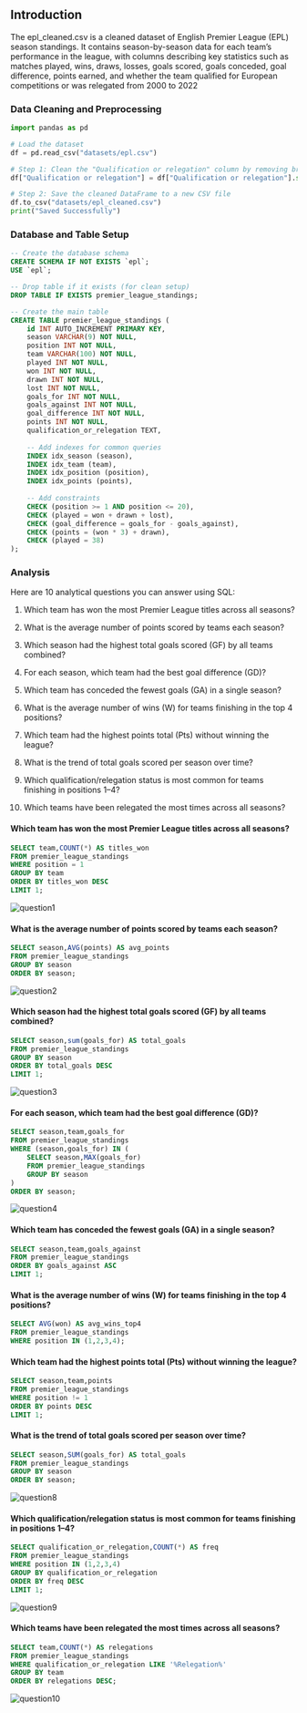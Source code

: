 ## Introduction
The epl_cleaned.csv is a cleaned dataset of English Premier League (EPL) season standings. It contains season-by-season data for each team’s performance in the league, with columns describing key statistics such as matches played, wins, draws, losses, goals scored, goals conceded, goal difference, points earned, and whether the team qualified for European competitions or was relegated from 2000 to 2022

### Data Cleaning and Preprocessing
```python
import pandas as pd

# Load the dataset
df = pd.read_csv("datasets/epl.csv")

# Step 1: Clean the "Qualification or relegation" column by removing bracketed text
df["Qualification or relegation"] = df["Qualification or relegation"].str.replace(r'/[.+]', "",regex=True).str.strip()

# Step 2: Save the cleaned DataFrame to a new CSV file
df.to_csv("datasets/epl_cleaned.csv")
print("Saved Successfully")
```
### Database and Table Setup
```sql
-- Create the database schema
CREATE SCHEMA IF NOT EXISTS `epl`;
USE `epl`;

-- Drop table if it exists (for clean setup)
DROP TABLE IF EXISTS premier_league_standings;

-- Create the main table
CREATE TABLE premier_league_standings (
    id INT AUTO_INCREMENT PRIMARY KEY,
    season VARCHAR(9) NOT NULL,
    position INT NOT NULL,
    team VARCHAR(100) NOT NULL,
    played INT NOT NULL,
    won INT NOT NULL,
    drawn INT NOT NULL,
    lost INT NOT NULL,
    goals_for INT NOT NULL,
    goals_against INT NOT NULL,
    goal_difference INT NOT NULL,
    points INT NOT NULL,
    qualification_or_relegation TEXT,
    
    -- Add indexes for common queries
    INDEX idx_season (season),
    INDEX idx_team (team),
    INDEX idx_position (position),
    INDEX idx_points (points),
    
    -- Add constraints
    CHECK (position >= 1 AND position <= 20),
    CHECK (played = won + drawn + lost),
    CHECK (goal_difference = goals_for - goals_against),
    CHECK (points = (won * 3) + drawn),
    CHECK (played = 38)
);

```

### Analysis
Here are 10 analytical questions you can answer using SQL:

1. Which team has won the most Premier League titles across all seasons?

2. What is the average number of points scored by teams each season?

3. Which season had the highest total goals scored (GF) by all teams combined?

4. For each season, which team had the best goal difference (GD)?

5. Which team has conceded the fewest goals (GA) in a single season?

6. What is the average number of wins (W) for teams finishing in the top 4 positions?

7. Which team had the highest points total (Pts) without winning the league?

8. What is the trend of total goals scored per season over time?

9. Which qualification/relegation status is most common for teams finishing in positions 1–4?

10. Which teams have been relegated the most times across all seasons? 

#### Which team has won the most Premier League titles across all seasons?
```sql
SELECT team,COUNT(*) AS titles_won
FROM premier_league_standings
WHERE position = 1
GROUP BY team
ORDER BY titles_won DESC
LIMIT 1;
```
![question1](assets/question1.png)

#### What is the average number of points scored by teams each season?
```sql
SELECT season,AVG(points) AS avg_points
FROM premier_league_standings
GROUP BY season
ORDER BY season;
```
![question2](assets/question2.png)

#### Which season had the highest total goals scored (GF) by all teams combined?
```sql
SELECT season,sum(goals_for) AS total_goals
FROM premier_league_standings
GROUP BY season
ORDER BY total_goals DESC
LIMIT 1;
```
![question3](assets/question3.png)

#### For each season, which team had the best goal difference (GD)?
```sql
SELECT season,team,goals_for
FROM premier_league_standings
WHERE (season,goals_for) IN (
    SELECT season,MAX(goals_for)
    FROM premier_league_standings
    GROUP BY season
)
ORDER BY season;
```
![question4](assets/question4.png)

#### Which team has conceded the fewest goals (GA) in a single season?
```sql
SELECT season,team,goals_against
FROM premier_league_standings
ORDER BY goals_against ASC
LIMIT 1;
```

#### What is the average number of wins (W) for teams finishing in the top 4 positions?
```sql
SELECT AVG(won) AS avg_wins_top4
FROM premier_league_standings
WHERE position IN (1,2,3,4);
```

#### Which team had the highest points total (Pts) without winning the league?
```sql
SELECT season,team,points
FROM premier_league_standings
WHERE position != 1
ORDER BY points DESC
LIMIT 1;
```

#### What is the trend of total goals scored per season over time?
```sql
SELECT season,SUM(goals_for) AS total_goals
FROM premier_league_standings
GROUP BY season
ORDER BY season;
```
![question8](assets/question8.png)

#### Which qualification/relegation status is most common for teams finishing in positions 1–4?
```sql
SELECT qualification_or_relegation,COUNT(*) AS freq
FROM premier_league_standings
WHERE position IN (1,2,3,4)
GROUP BY qualification_or_relegation
ORDER BY freq DESC
LIMIT 1;
```
![question9](assets/question9.png)

#### Which teams have been relegated the most times across all seasons? 
```sql
SELECT team,COUNT(*) AS relegations
FROM premier_league_standings
WHERE qualification_or_relegation LIKE '%Relegation%'
GROUP BY team
ORDER BY relegations DESC;
```
![question10](assets/question10.png)